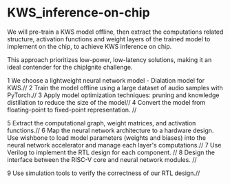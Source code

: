 # KWS_inference-on-chip

We will pre-train a KWS model offline, then extract the computations related structure, activation functions and weight layers of the trained model to implement on the chip, to achieve KWS inference on chip. 

This approach prioritizes low-power, low-latency solutions, making it an ideal contender for the chipIgnite challenge. 

1 We choose a lightweight neural network model - Dialation model for KWS.//
2 Train the model offline using a large dataset of audio samples with PyTorch.//
3 Apply model optimization techniques: pruning and knowledge distillation to reduce the size of the model//
4 Convert the model from floating-point to fixed-point representation. //

5 Extract the computational graph, weight matrices, and activation functions.//
6 Map the neural network architecture to a hardware design. Use wishbone to load model parameters (weights and biases) into the neural network accelerator and manage each layer's computations.//
7 Use Verilog to implement the RTL design for each component. //
8 Design the interface between the RISC-V core and neural network modules. //

9 Use simulation tools to verify the correctness of our RTL design.// 
